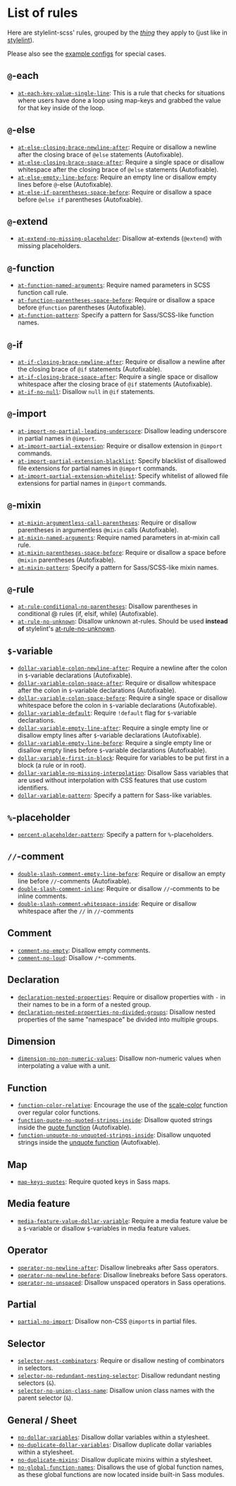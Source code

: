 # List of rules

Here are stylelint-scss' rules, grouped by the [_thing_](http://apps.workflower.fi/vocabs/css/en) they apply to (just like in [stylelint](https://stylelint.io/user-guide/about-rules)).

Please also see the [example configs](https://github.com/kristerkari/stylelint-scss/tree/master/docs/examples) for special cases.

## `@`-each

- [`at-each-key-value-single-line`](https://github.com/kristerkari/stylelint-scss/blob/master/src/rules/at-each-key-value-single-line/README.md): This is a rule that checks for situations where users have done a loop using map-keys and grabbed the value for that key inside of the loop.

## `@`-else

- [`at-else-closing-brace-newline-after`](https://github.com/kristerkari/stylelint-scss/blob/master/src/rules/at-else-closing-brace-newline-after/README.md): Require or disallow a newline after the closing brace of `@else` statements (Autofixable).
- [`at-else-closing-brace-space-after`](https://github.com/kristerkari/stylelint-scss/blob/master/src/rules/at-else-closing-brace-space-after/README.md): Require a single space or disallow whitespace after the closing brace of `@else` statements (Autofixable).
- [`at-else-empty-line-before`](https://github.com/kristerkari/stylelint-scss/blob/master/src/rules/at-else-empty-line-before/README.md): Require an empty line or disallow empty lines before `@`-else (Autofixable).
- [`at-else-if-parentheses-space-before`](https://github.com/kristerkari/stylelint-scss/blob/master/src/rules/at-else-if-parentheses-space-before/README.md): Require or disallow a space before `@else if` parentheses (Autofixable).

## `@`-extend

- [`at-extend-no-missing-placeholder`](https://github.com/kristerkari/stylelint-scss/blob/master/src/rules/at-extend-no-missing-placeholder/README.md): Disallow at-extends (`@extend`) with missing placeholders.

## `@`-function

- [`at-function-named-arguments`](https://github.com/kristerkari/stylelint-scss/blob/master/src/rules/at-function-named-arguments/README.md): Require named parameters in SCSS function call rule.
- [`at-function-parentheses-space-before`](https://github.com/kristerkari/stylelint-scss/blob/master/src/rules/at-function-parentheses-space-before/README.md): Require or disallow a space before `@function` parentheses (Autofixable).
- [`at-function-pattern`](https://github.com/kristerkari/stylelint-scss/blob/master/src/rules/at-function-pattern/README.md): Specify a pattern for Sass/SCSS-like function names.

## `@`-if

- [`at-if-closing-brace-newline-after`](https://github.com/kristerkari/stylelint-scss/blob/master/src/rules/at-if-closing-brace-newline-after/README.md): Require or disallow a newline after the closing brace of `@if` statements (Autofixable).
- [`at-if-closing-brace-space-after`](https://github.com/kristerkari/stylelint-scss/blob/master/src/rules/at-if-closing-brace-space-after/README.md): Require a single space or disallow whitespace after the closing brace of `@if` statements (Autofixable).
- [`at-if-no-null`](https://github.com/kristerkari/stylelint-scss/blob/master/src/rules/at-if-no-null/README.md): Disallow `null` in `@if` statements.

## `@`-import

- [`at-import-no-partial-leading-underscore`](https://github.com/kristerkari/stylelint-scss/blob/master/src/rules/at-import-no-partial-leading-underscore/README.md): Disallow leading underscore in partial names in `@import`.
- [`at-import-partial-extension`](https://github.com/kristerkari/stylelint-scss/blob/master/src/rules/at-import-partial-extension/README.md): Require or disallow extension in `@import` commands.
- [`at-import-partial-extension-blacklist`](https://github.com/kristerkari/stylelint-scss/blob/master/src/rules/at-import-partial-extension-blacklist/README.md): Specify blacklist of disallowed file extensions for partial names in `@import` commands.
- [`at-import-partial-extension-whitelist`](https://github.com/kristerkari/stylelint-scss/blob/master/src/rules/at-import-partial-extension-whitelist/README.md): Specify whitelist of allowed file extensions for partial names in `@import` commands.

## `@`-mixin

- [`at-mixin-argumentless-call-parentheses`](https://github.com/kristerkari/stylelint-scss/blob/master/src/rules/at-mixin-argumentless-call-parentheses/README.md): Require or disallow parentheses in argumentless `@mixin` calls (Autofixable).
- [`at-mixin-named-arguments`](https://github.com/kristerkari/stylelint-scss/blob/master/src/rules/at-mixin-named-arguments/README.md): Require named parameters in at-mixin call rule.
- [`at-mixin-parentheses-space-before`](https://github.com/kristerkari/stylelint-scss/blob/master/src/rules/at-mixin-parentheses-space-before/README.md): Require or disallow a space before `@mixin` parentheses (Autofixable).
- [`at-mixin-pattern`](https://github.com/kristerkari/stylelint-scss/blob/master/src/rules/at-mixin-pattern/README.md): Specify a pattern for Sass/SCSS-like mixin names.

## `@`-rule

- [`at-rule-conditional-no-parentheses`](https://github.com/kristerkari/stylelint-scss/blob/master/src/rules/at-rule-conditional-no-parentheses/README.md): Disallow parentheses in conditional @ rules (if, elsif, while) (Autofixable).
- [`at-rule-no-unknown`](https://github.com/kristerkari/stylelint-scss/blob/master/src/rules/at-rule-no-unknown/README.md): Disallow unknown at-rules. Should be used **instead of** stylelint's [at-rule-no-unknown](https://stylelint.io/user-guide/rules/at-rule-no-unknown).

## `$`-variable

- [`dollar-variable-colon-newline-after`](https://github.com/kristerkari/stylelint-scss/blob/master/src/rules/dollar-variable-colon-newline-after/README.md): Require a newline after the colon in `$`-variable declarations (Autofixable).
- [`dollar-variable-colon-space-after`](https://github.com/kristerkari/stylelint-scss/blob/master/src/rules/dollar-variable-colon-space-after/README.md): Require or disallow whitespace after the colon in `$`-variable declarations (Autofixable).
- [`dollar-variable-colon-space-before`](https://github.com/kristerkari/stylelint-scss/blob/master/src/rules/dollar-variable-colon-space-before/README.md): Require a single space or disallow whitespace before the colon in `$`-variable declarations (Autofixable).
- [`dollar-variable-default`](https://github.com/kristerkari/stylelint-scss/blob/master/src/rules/dollar-variable-default/README.md): Require `!default` flag for `$`-variable declarations.
- [`dollar-variable-empty-line-after`](https://github.com/kristerkari/stylelint-scss/blob/master/src/rules/dollar-variable-empty-line-after/README.md): Require a single empty line or disallow empty lines after `$`-variable declarations (Autofixable).
- [`dollar-variable-empty-line-before`](https://github.com/kristerkari/stylelint-scss/blob/master/src/rules/dollar-variable-empty-line-before/README.md): Require a single empty line or disallow empty lines before `$`-variable declarations (Autofixable).
- [`dollar-variable-first-in-block`](https://github.com/kristerkari/stylelint-scss/blob/master/src/rules/dollar-variable-first-in-block/README.md): Require for variables to be put first in a block (a rule or in root).
- [`dollar-variable-no-missing-interpolation`](https://github.com/kristerkari/stylelint-scss/blob/master/src/rules/dollar-variable-no-missing-interpolation/README.md): Disallow Sass variables that are used without interpolation with CSS features that use custom identifiers.
- [`dollar-variable-pattern`](https://github.com/kristerkari/stylelint-scss/blob/master/src/rules/dollar-variable-pattern/README.md): Specify a pattern for Sass-like variables.

## `%`-placeholder

- [`percent-placeholder-pattern`](https://github.com/kristerkari/stylelint-scss/blob/master/src/rules/percent-placeholder-pattern/README.md): Specify a pattern for `%`-placeholders.

## `//`-comment

- [`double-slash-comment-empty-line-before`](https://github.com/kristerkari/stylelint-scss/blob/master/src/rules/double-slash-comment-empty-line-before/README.md): Require or disallow an empty line before `//`-comments (Autofixable).
- [`double-slash-comment-inline`](https://github.com/kristerkari/stylelint-scss/blob/master/src/rules/double-slash-comment-inline/README.md): Require or disallow `//`-comments to be inline comments.
- [`double-slash-comment-whitespace-inside`](https://github.com/kristerkari/stylelint-scss/blob/master/src/rules/double-slash-comment-whitespace-inside/README.md): Require or disallow whitespace after the `//` in `//`-comments

## Comment

- [`comment-no-empty`](https://github.com/kristerkari/stylelint-scss/blob/master/src/rules/comment-no-empty/README.md): Disallow empty comments.
- [`comment-no-loud`](https://github.com/kristerkari/stylelint-scss/blob/master/src/rules/comment-no-loud/README.md): Disallow `/*`-comments.

## Declaration

- [`declaration-nested-properties`](https://github.com/kristerkari/stylelint-scss/blob/master/src/rules/declaration-nested-properties/README.md): Require or disallow properties with `-` in their names to be in a form of a nested group.
- [`declaration-nested-properties-no-divided-groups`](https://github.com/kristerkari/stylelint-scss/blob/master/src/rules/declaration-nested-properties-no-divided-groups/README.md): Disallow nested properties of the same "namespace" be divided into multiple groups.

## Dimension

- [`dimension-no-non-numeric-values`](https://github.com/kristerkari/stylelint-scss/blob/master/src/rules/dimension-no-non-numeric-values/README.md): Disallow non-numeric values when interpolating a value with a unit.

## Function

- [`function-color-relative`](https://github.com/kristerkari/stylelint-scss/blob/master/src/rules/function-color-relative/README.md): Encourage the use of the [scale-color](https://sass-lang.com/documentation/modules/color#scale-color) function over regular color functions.
- [`function-quote-no-quoted-strings-inside`](https://github.com/kristerkari/stylelint-scss/blob/master/src/rules/function-quote-no-quoted-strings-inside/README.md): Disallow quoted strings inside the [quote function](https://sass-lang.com/documentation/modules/string#quote) (Autofixable).
- [`function-unquote-no-unquoted-strings-inside`](https://github.com/kristerkari/stylelint-scss/blob/master/src/rules/function-unquote-no-unquoted-strings-inside/README.md): Disallow unquoted strings inside the [unquote function](https://sass-lang.com/documentation/modules/string#unquote) (Autofixable).

## Map

- [`map-keys-quotes`](https://github.com/kristerkari/stylelint-scss/blob/master/src/rules/map-keys-quotes/README.md): Require quoted keys in Sass maps.

## Media feature

- [`media-feature-value-dollar-variable`](https://github.com/kristerkari/stylelint-scss/blob/master/src/rules/media-feature-value-dollar-variable/README.md): Require a media feature value be a `$`-variable or disallow `$`-variables in media feature values.

## Operator

- [`operator-no-newline-after`](https://github.com/kristerkari/stylelint-scss/blob/master/src/rules/operator-no-newline-after/README.md): Disallow linebreaks after Sass operators.
- [`operator-no-newline-before`](https://github.com/kristerkari/stylelint-scss/blob/master/src/rules/operator-no-newline-before/README.md): Disallow linebreaks before Sass operators.
- [`operator-no-unspaced`](https://github.com/kristerkari/stylelint-scss/blob/master/src/rules/operator-no-unspaced/README.md): Disallow unspaced operators in Sass operations.

## Partial

- [`partial-no-import`](https://github.com/kristerkari/stylelint-scss/blob/master/src/rules/partial-no-import/README.md): Disallow non-CSS `@import`s in partial files.

## Selector

- [`selector-nest-combinators`](https://github.com/kristerkari/stylelint-scss/blob/master/src/rules/selector-nest-combinators/README.md): Require or disallow nesting of combinators in selectors.
- [`selector-no-redundant-nesting-selector`](https://github.com/kristerkari/stylelint-scss/blob/master/src/rules/selector-no-redundant-nesting-selector/README.md): Disallow redundant nesting selectors (`&`).
- [`selector-no-union-class-name`](https://github.com/kristerkari/stylelint-scss/blob/master/src/rules/selector-no-union-class-name/README.md): Disallow union class names with the parent selector (`&`).

## General / Sheet

- [`no-dollar-variables`](https://github.com/kristerkari/stylelint-scss/blob/master/src/rules/no-dollar-variables/README.md): Disallow dollar variables within a stylesheet.
- [`no-duplicate-dollar-variables`](https://github.com/kristerkari/stylelint-scss/blob/master/src/rules/no-duplicate-dollar-variables/README.md): Disallow duplicate dollar variables within a stylesheet.
- [`no-duplicate-mixins`](https://github.com/kristerkari/stylelint-scss/blob/master/src/rules/no-duplicate-mixins/README.md): Disallow duplicate mixins within a stylesheet.
- [`no-global-function-names`](https://github.com/kristerkari/stylelint-scss/blob/master/src/rules/no-global-function-names/README.md): Disallows the use of global function names, as these global functions are now located inside built-in Sass modules.
